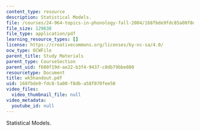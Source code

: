 ```yaml
---
content_type: resource
description: Statistical Models.
file: /courses/24-964-topics-in-phonology-fall-2004/168fbde9fdc85a00f8dba58f070fee50_wk5handout.pdf
file_size: 129638
file_type: application/pdf
learning_resource_types: []
license: https://creativecommons.org/licenses/by-nc-sa/4.0/
ocw_type: OCWFile
parent_title: Study Materials
parent_type: CourseSection
parent_uid: f600f19d-ae22-b3f4-9437-c8db79bbe880
resourcetype: Document
title: wk5handout.pdf
uid: 168fbde9-fdc8-5a00-f8db-a58f070fee50
video_files:
  video_thumbnail_file: null
video_metadata:
  youtube_id: null
---
```

Statistical Models.